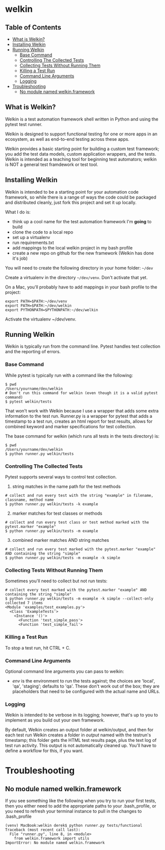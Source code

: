 # welkin


## Table of Contents
+ [What is Welkin?](#what-is-welkin)
+ [Installing Welkin](#installing-welkin)
+ [Running Welkin](#running-welkin)
    + [Base Command](#base-command)
    + [Controlling The Collected Tests](#controlling-the-collected-tests)
    + [Collecting Tests Without Running Them](#collecting-tests-without-running-them)
    + [Killing a Test Run](#killing-a-test-run)
    + [Command Line Arguments](#command-line-arguments)
    + [Logging](#logging)
+ [Troubleshooting](#troubleshooting)
    + [No module named welkin.framework](#no-module-named-welkinframework)


## What is Welkin?
Welkin is a test automation framework shell written in Python and using the
pytest test runner.

Welkin is designed to support functional testing for one
or more apps in an ecosystem, as well as end-to-end testing across these apps.

Welkin provides a basic starting point for building a custom test framework; you add the
test data models, custom application wrappers, and the tests. Welkin is intended as a teaching
tool for beginning test automators; welkin is NOT a general test framdework or test tool.


## Installing Welkin
Welkin is intended to be a starting point for your automation code framework, so while
there is a range of ways the code could be packaged and distributed cleanly, just fork
this project and set it up locally.

What I do is:
+ think up a cool name for the test automation framework I'm __going__ to build
+ clone the code to a local repo
+ set up a virtualenv
+ run requirements.txt
+ add mappings to the local welkin project in my bash profile
+ create a new repo on github for the new framework (Welkin has done it's job)


You will need to create the following directory in your home folder: ````~/dev````

Create a virtualenv in the directory ````~/dev/venv````. Don't activate that yet.


On a Mac, you'll probably have to add mappings in your bash profile to the project:

````
export PATH=$PATH:~/dev/venv
export PATH=$PATH:~/dev/welkin
export PYTHONPATH=$PYTHONPATH:~/dev/welkin
````

Activate the virtualenv ~/dev/venv.


## Running Welkin
Welkin is typically run from the command line. Pytest handles test collection
and the reporting of errors.

### Base Command
While pytest is typically run with a command like the following:
````
$ pwd
/Users/yourname/dev/welkin
# Don't run this command for welkin (even though it is a valid pytest command)
$ pytest welkin/tests
````

That won't work with Welkin because I use a wrapper that adds some extra information to the test run.
Runner.py is a wrapper for pytest that adds a timestamp to a test run, creates an html
report for test results, allows for combined keyword and marker specifications for test
collection.

The base command for welkin (which runs all tests in the tests directory) is:

````
$ pwd
/Users/yourname/dev/welkin
$ python runner.py welkin/tests
````


### Controlling The Collected Tests
Pytest supports several ways to control test collection.

1. string matches in the name path for the test methods
````
# collect and run every test with the string "example" in filename, classname, method name
$ python runner.py welkin/tests -k example
````

2. marker matches for test classes or methods
````
# collect and run every test class or test method marked with the pytest.marker "example"
$ python runner.py welkin/tests -m example
````

3. combined marker matches AND string matches
````
# collect and run every test marked with the pytest.marker "example" AND containing the string "simple"
$ python runner.py welkin/tests -m example -k simple
````


### Collecting Tests Without Running Them
Sometimes you'll need to collect but not run tests:
````
# collect every test marked with the pytest.marker "example" AND containing the string "simple"
$ python runner.py welkin/tests -m example -k simple --collect-only
collected 7 items
<Module 'examples/test_examples.py'>
  <Class 'ExampleTests'>
    <Instance '()'>
      <Function 'test_simple_pass'>
      <Function 'test_simple_fail'>
````


### Killing a Test Run
To stop a test run, hit CTRL + C.


### Command Line Arguments
Optional command line arguments you can pass to welkin:
* *env* is the environment to run the tests against; the choices are 'local',
'qa', 'staging'; defaults to 'qa'. These don't work out of the box; they are placeholders
that need to be configured with the actual name and URLs.


### Logging
Welkin is intended to be verbose in its logging; however, that's up to you to implement
as you build out your own framework.

By default, Welkin creates an output folder at welkin/output, and then for each test run
Welkin creates a folder in _output_ named with the testrun's timestamp; this folder gets the
HTML test results page, plus the text log of test run activity. This output is not automatically
cleaned up. You'll have to define a workflow for this, if you want.



# Troubleshooting
## No module named welkin.framework
If you see something like the following when you try to run your first tests, then you either
need to add the appropriate paths to your .bash_profile, or you need to refresh your terminal
instance to pull in the changes to .bash_profile
```
(venv) MacBook:welkin derek$ python runner.py tests/functional
Traceback (most recent call last):
  File "runner.py", line 8, in <module>
    from welkin.framework import utils
ImportError: No module named welkin.framework
```
